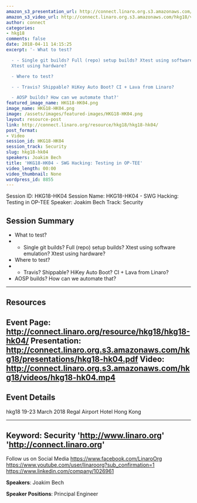 ```yaml
---
amazon_s3_presentation_url: http://connect.linaro.org.s3.amazonaws.com/hkg18/presentations/hkg18-hk04.pdf
amazon_s3_video_url: http://connect.linaro.org.s3.amazonaws.com/hkg18/videos/hkg18-hk04.mp4
author: connect
categories:
- hkg18
comments: false
date: 2018-04-11 14:15:25
excerpt: '- What to test?

  - - Single git builds? Full (repo) setup builds? Xtest using software emulation?
  Xtest using hardware?

  - Where to test?

  - - Travis? Shippable? HiKey Auto Boot? CI + Lava from Linaro?

  - AOSP builds? How can we automate that?'
featured_image_name: HKG18-HK04.png
image_name: HKG18-HK04.png
image: /assets/images/featured-images/HKG18-HK04.png
layout: resource-post
link: http://connect.linaro.org/resource/hkg18/hkg18-hk04/
post_format:
- Video
session_id: HKG18-HK04
session_track: Security
slug: hkg18-hk04
speakers: Joakim Bech
title: 'HKG18-HK04 - SWG Hacking: Testing in OP-TEE'
video_length: 00:00
video_thumbnail: None
wordpress_id: 8855
---
```


Session ID: HKG18-HK04
Session Name: HKG18-HK04 - SWG Hacking: Testing in OP-TEE
Speaker: Joakim Bech
Track: Security


## Session Summary
- What to test?
- - Single git builds? Full (repo) setup builds? Xtest using software emulation? Xtest using hardware?
- Where to test?
- - Travis? Shippable? HiKey Auto Boot? CI + Lava from Linaro?
- AOSP builds? How can we automate that?

---------------------------------------------------
## Resources
Event Page: http://connect.linaro.org/resource/hkg18/hkg18-hk04/
Presentation: http://connect.linaro.org.s3.amazonaws.com/hkg18/presentations/hkg18-hk04.pdf
Video: http://connect.linaro.org.s3.amazonaws.com/hkg18/videos/hkg18-hk04.mp4
 ---------------------------------------------------
## Event Details
hkg18
19-23 March 2018
Regal Airport Hotel Hong Kong

---------------------------------------------------
Keyword: Security
'http://www.linaro.org'
'http://connect.linaro.org'
---------------------------------------------------
Follow us on Social Media
https://www.facebook.com/LinaroOrg
https://www.youtube.com/user/linaroorg?sub_confirmation=1
https://www.linkedin.com/company/1026961

**Speakers**: Joakim Bech

**Speaker Positions**: Principal Engineer
